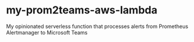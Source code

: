 # my-prom2teams-aws-lambda
My opinionated serverless function that processes alerts from Prometheus Alertmanager to Microsoft Teams
